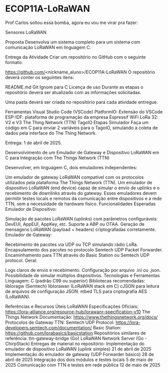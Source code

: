 # ECOP11A-LoRaWAN
 
Prof Carlos soltou essa bomba, agora eu vou me virar pra fazer:

Sensores LoRaWAN

Proposta
Desenvolva um sistema completo para um sistema com comunicação LoRaWAN em linguagem C.


Entrega da Atividade
Criar um repositório no GitHub com o seguinte formato:

https://github.com/<nickname_aluno>/ECOP11A-LoRaWAN
O repositório deverá conter os seguintes itens:

README.md
Git Ignore para C
Licença de uso
Durante as etapas o repositório deverá ser atualizado com as informações solicitadas.

Uma pasta deverá ser criada no repositório para cada atividade entregue.

Ferramentas
Visual Studio Code (VSCode)
PlatformIO: Extensão do VSCode
ESP-IDF: plataforma de programação da empresa Espressif
WiFi LoRa 32: V2 e V3
The Thing Network (TTN)
TagoIO
Etapas
Simulador
Faça um código em C para enviar 2 variáveis para o TagoIO, simulando a coleta de dados pela interface do The Thing Network.

Entrega: 1 de abril de 2025.


Desenvolvimento de um Emulador de Gateway e Dispositivo LoRaWAN em C para Integração com The Things Network (TTN)

Desenvolver, em linguagem C, dois emuladores independentes:

Um emulador de gateway LoRaWAN compatível com os protocolos utilizados pela plataforma The Things Network (TTN).
Um emulador de dispositivo LoRaWAN (end device) capaz de simular o envio de uplinks e o recebimento de downlinks através do gateway.
Esses emuladores devem permitir testes locais e remotos da comunicação entre dispositivos e a rede TTN, sem a necessidade de hardware físico.
Funcionalidades Esperadas
Emulador de Dispositivo:

Simulação de pacotes LoRaWAN (uplinks) com parâmetros configuráveis: DevEUI, AppEUI, AppKey, etc.
Suporte a ABP ou OTAA.
Geração de mensagens LoRaWAN (payload + headers) criptografadas corretamente.
Emulador de Gateway:

Recebimento de pacotes via UDP ou TCP simulando rádio LoRa.
Encapsulamento dos pacotes no protocolo Semtech UDP Packet Forwarder.
Encaminhamento para TTN através do Basic Station ou Semtech UDP protocol.
Geral:

Logs claros de envio e recebimento.
Configuração por arquivo .ini ou .json.
Possibilidade de simular múltiplos dispositivos.
Tecnologias e Ferramentas
Linguagem: C (padrão C99 ou superior)
Bibliotecas recomendadas:
libloragw (Semtech)
liblorawan (LoRaWAN stack em C)
cJSON para leitura de arquivos de configuração JSON.
mbed TLS para criptografia AES (LoRaWAN).

Referências e Recursos Úteis
LoRaWAN Especificações Oficiais:
https://lora-alliance.org/resource-hub/lorawanr-specification-v10
The Things Network Documentação:
https://www.thethingsnetwork.org/docs/
Protocolos de Gateway TTN:
Semtech UDP Protocol: https://lora-developers.semtech.com/documentation/
Basic Station: https://github.com/lorabasics/basicstation
Repositórios similares de referência:
ttn-gateway-bridge (Go)
LoRaWAN Network Server (Go - ChirpStack)
Entregas de material no repositório:
Implementação do emulador de dispositivo LoRaWAN (uplink simples)
21 de abril de 2025
Implementação do emulador de gateway (UDP Forwarder básico)
28 de abril de 2025
Integração dos dois módulos e testes locais
5 de maio de 2025
Comunicação com TTN e testes em rede pública
12 de maio de 2025
